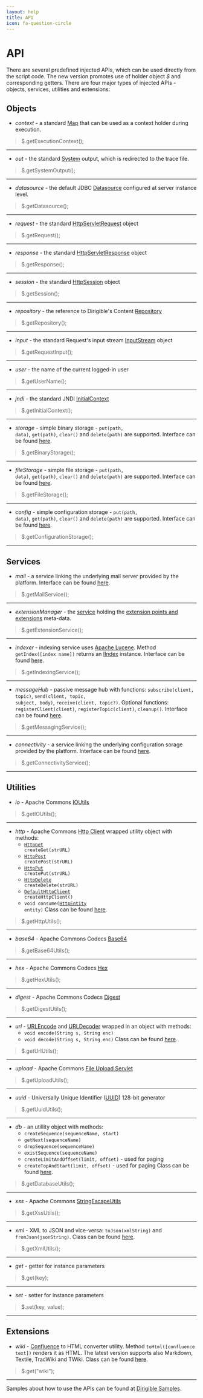 ```yaml
---
layout: help
title: API
icon: fa-question-circle
---
```


API
===

There are several predefined injected APIs, which can be used directly from the script code. The new version promotes use of holder object *$* and corresponding getters. There are four major types of injected APIs - objects, services, utilities and extensions:

Objects
---

* *context* - a standard [Map](http://docs.oracle.com/javase/6/docs/api/java/util/Map.html) that can be used as a context holder during execution.

> $.getExecutionContext();

* * *

* *out* - the standard [System](http://docs.oracle.com/javase/7/docs/api/java/lang/System.html) output, which is redirected to the trace file.

> $.getSystemOutput();

* * *

* *datasource* - the default JDBC [Datasource](http://docs.oracle.com/javase/7/docs/api/javax/sql/DataSource.html) configured at server instance level.

> $.getDatasource();

* * *

* *request* - the standard [HttpServletRequest](http://docs.oracle.com/javaee/6/api/javax/servlet/http/HttpServletRequest.html) object

> $.getRequest();

* * *

* *response* - the standard [HttpServletResponse](http://docs.oracle.com/javaee/6/api/javax/servlet/http/HttpServletResponse.html) object

> $.getResponse();

* * *

* *session* - the standard [HttpSession](http://docs.oracle.com/javaee/6/api/javax/servlet/http/HttpSession.html) object

> $.getSession();

* * *

* *repository* - the reference to Dirigible's Content [Repository](https://github.com/eclipse/dirigible/blob/6cd8f957f0eb3ae2140bd37aa11e433e5a48e1f1/org.eclipse.dirigible/org.eclipse.dirigible.parent/repository/org.eclipse.dirigible.repository.api/src/org/eclipse/dirigible/repository/api/IRepository.java)

> $.getRepository();

* * *

* *input* - the standard Request's input stream [InputStream](http://docs.oracle.com/javase/6/docs/api/java/io/InputStream.html) object

> $.getRequestInput();

* * *

* *user* - the name of the current logged-in user
	
> $.getUserName();

* * *

* *jndi* - the standard JNDI [InitialContext](https://docs.oracle.com/javase/6/docs/api/javax/naming/InitialContext.html)

> $.getInitialContext();

* * *

* *storage* - simple binary storage - <code>put(path, data)</code>, <code>get(path)</code>, <code>clear()</code> and <code>delete(path)</code> are supported. Interface can be found [here](https://github.com/eclipse/dirigible/blob/c68c51f112b9d55f9c5dbf0f3589d11bfd3b22b0/org.eclipse.dirigible/org.eclipse.dirigible.parent/runtime/org.eclipse.dirigible.runtime.core/src/org/eclipse/dirigible/runtime/scripting/IStorage.java).

> $.getBinaryStorage();

* * *

* *fileStorage* - simple file storage - <code>put(path, data)</code>, <code>get(path)</code>, <code>clear()</code> and <code>delete(path)</code> are supported. Interface can be found [here](https://github.com/eclipse/dirigible/blob/c68c51f112b9d55f9c5dbf0f3589d11bfd3b22b0/org.eclipse.dirigible/org.eclipse.dirigible.parent/runtime/org.eclipse.dirigible.runtime.core/src/org/eclipse/dirigible/runtime/scripting/IStorage.java).

> $.getFileStorage();

* * *

* *config* - simple configuration storage - <code>put(path, data)</code>, <code>get(path)</code>, <code>clear()</code> and <code>delete(path)</code> are supported. Interface can be found [here](https://github.com/eclipse/dirigible/blob/c68c51f112b9d55f9c5dbf0f3589d11bfd3b22b0/org.eclipse.dirigible/org.eclipse.dirigible.parent/runtime/org.eclipse.dirigible.runtime.core/src/org/eclipse/dirigible/runtime/scripting/IStorage.java).

> $.getConfigurationStorage();

* * *

Services
---

* *mail* - a service linking the underlying mail server provided by the platform. Interface can be found [here](https://github.com/eclipse/dirigible/blob/c68c51f112b9d55f9c5dbf0f3589d11bfd3b22b0/org.eclipse.dirigible/org.eclipse.dirigible.parent/runtime/org.eclipse.dirigible.runtime.core/src/org/eclipse/dirigible/runtime/scripting/IMailService.java).

> $.getMailService();

* * *

* *extensionManager* - the [service](https://github.com/eclipse/dirigible/blob/89b198692f9a16d66c6fa51b077471492f4f7148/org.eclipse.dirigible/org.eclipse.dirigible.parent/repository/org.eclipse.dirigible.repository.ext/src/org/eclipse/dirigible/repository/ext/extensions/IExtensionService.java) holding the [extension points and extensions](extension_definitions.html) meta-data.

> $.getExtensionService();

* * *

* *indexer* - indexing service uses [Apache Lucene](http://lucene.apache.org/). Method <code>getIndex([index name])</code> returns an [IIndex](https://github.com/eclipse/dirigible/blob/c68c51f112b9d55f9c5dbf0f3589d11bfd3b22b0/org.eclipse.dirigible/org.eclipse.dirigible.parent/repository/org.eclipse.dirigible.repository.ext/src/org/eclipse/dirigible/repository/ext/indexing/IIndex.java) instance. Interface can be found [here](https://github.com/eclipse/dirigible/blob/c68c51f112b9d55f9c5dbf0f3589d11bfd3b22b0/org.eclipse.dirigible/org.eclipse.dirigible.parent/runtime/org.eclipse.dirigible.runtime.core/src/org/eclipse/dirigible/runtime/scripting/IIndexingService.java).

> $.getIndexingService();

* * *

* *messageHub* - passive message hub with functions: <code>subscribe(client, topic)</code>, <code>send(client, topic, subject, body)</code>, <code>receive(client, topic?)</code>. Optional functions: <code>registerClient(client)</code>, <code>registerTopic(client)</code>, <code>cleanup()</code>. Interface can be found [here](https://github.com/eclipse/dirigible/blob/89b198692f9a16d66c6fa51b077471492f4f7148/org.eclipse.dirigible/org.eclipse.dirigible.parent/repository/org.eclipse.dirigible.repository.ext/src/org/eclipse/dirigible/repository/ext/messaging/IMessagingService.java).

> $.getMessagingService();

* * *

* *connectivity* - a service linking the underlying configuration sorage provided by the platform. Interface can be found [here](https://github.com/eclipse/dirigible/blob/c68c51f112b9d55f9c5dbf0f3589d11bfd3b22b0/org.eclipse.dirigible/org.eclipse.dirigible.parent/runtime/org.eclipse.dirigible.runtime.core/src/org/eclipse/dirigible/runtime/scripting/IConnectivityService.java).

> $.getConnectivityService();

* * *
	
Utilities
---

* *io* - Apache Commons [IOUtils](http://commons.apache.org/proper/commons-io/apidocs/org/apache/commons/io/IOUtils.html)

> $.getIOUtils();

* * *
	 
* *http* - Apache Commons [Http Client](http://hc.apache.org/httpcomponents-client-ga/httpclient/apidocs/overview-tree.html) wrapped utility object with methods:
	* <code>[HttpGet](http://hc.apache.org/httpcomponents-client-ga/httpclient/apidocs/org/apache/http/client/methods/HttpGet.html) createGet(strURL)</code>
	* <code>[HttpPost](http://hc.apache.org/httpcomponents-client-ga/httpclient/apidocs/org/apache/http/client/methods/HttpPost.html) createPost(strURL)</code>
	* <code>[HttpPut](http://hc.apache.org/httpcomponents-client-ga/httpclient/apidocs/org/apache/http/client/methods/HttpPut.html) createPut(strURL)</code>
	* <code>[HttpDelete](http://hc.apache.org/httpcomponents-client-ga/httpclient/apidocs/org/apache/http/client/methods/HttpDelete.html) createDelete(strURL)</code>
	* <code>[DefaultHttpClient](http://hc.apache.org/httpcomponents-client-ga/httpclient/apidocs/org/apache/http/impl/client/DefaultHttpClient.html) createHttpClient()</code>
	* <code>void consume([HttpEntity](http://hc.apache.org/httpcomponents-core-4.2.x/httpcore/apidocs/org/apache/http/HttpEntity.html) entity)</code>
	Class can be found [here](https://github.com/eclipse/dirigible/blob/c68c51f112b9d55f9c5dbf0f3589d11bfd3b22b0/org.eclipse.dirigible/org.eclipse.dirigible.parent/runtime/org.eclipse.dirigible.runtime.core/src/org/eclipse/dirigible/runtime/scripting/utils/HttpUtils.java).
	
> $.getHttpUtils();

* * *

* *base64* - Apache Commons Codecs [Base64](http://commons.apache.org/proper/commons-codec/apidocs/org/apache/commons/codec/binary/Base64.html)

> $.getBase64Utils();

* * *

* *hex* - Apache Commons Codecs [Hex](http://commons.apache.org/proper/commons-codec/apidocs/org/apache/commons/codec/binary/Hex.html)

> $.getHexUtils();

* * *

* *digest* - Apache Commons Codecs [Digest](http://commons.apache.org/proper/commons-codec/apidocs/org/apache/commons/codec/digest/DigestUtils.html)

> $.getDigestUtils();

* * *

* *url* - [URLEncode](http://docs.oracle.com/javase/6/docs/api/java/net/URLEncoder.html) and [URLDecoder](http://docs.oracle.com/javase/6/docs/api/java/net/URLDecoder.html) wrapped in an object with methods:
	* <code>void encode(String s, String enc)</code>  
	* <code>void decode(String s, String enc)</code>
	Class can be found [here](https://github.com/eclipse/dirigible/blob/c68c51f112b9d55f9c5dbf0f3589d11bfd3b22b0/org.eclipse.dirigible/org.eclipse.dirigible.parent/runtime/org.eclipse.dirigible.runtime.core/src/org/eclipse/dirigible/runtime/scripting/utils/URLUtils.java).

> $.getUrlUtils();

* * *

* *upload* - Apache Commons [File Upload Servlet](http://commons.apache.org/proper/commons-fileupload/apidocs/org/apache/commons/fileupload/servlet/ServletFileUpload.html)

> $.getUploadUtils();

* * *

* *uuid* - Universally Unique Identifier ([UUID](http://docs.oracle.com/javase/6/docs/api/java/util/UUID.html)) 128-bit generator

> $.getUuidUtils();

* * *

* *db* - an utillity object with methods:
	* <code>createSequence(sequenceName, start)</code>
	* <code>getNext(sequenceName)</code>
	* <code>dropSequence(sequenceName)</code>
	* <code>existSequence(sequenceName)</code>
	* <code>createLimitAndOffset(limit, offset)</code> - used for paging
	* <code>createTopAndStart(limit, offset)</code> - used for paging
	Class can be found [here](https://github.com/eclipse/dirigible/blob/c68c51f112b9d55f9c5dbf0f3589d11bfd3b22b0/org.eclipse.dirigible/org.eclipse.dirigible.parent/repository/org.eclipse.dirigible.repository.ext/src/org/eclipse/dirigible/repository/ext/db/DBUtils.java).

> $.getDatabaseUtils();

* * *

* *xss* - Apache Commons [StringEscapeUtils](http://commons.apache.org/proper/commons-lang/javadocs/api-3.1/org/apache/commons/lang3/StringEscapeUtils.html)

> $.getXssUtils();

* * *

* *xml* - XML to JSON and vice-versa: <code>toJson(xmlString)</code> and <code>fromJson(jsonString)</code>.
  Class can be found [here](https://github.com/eclipse/dirigible/blob/c68c51f112b9d55f9c5dbf0f3589d11bfd3b22b0/org.eclipse.dirigible/org.eclipse.dirigible.parent/runtime/org.eclipse.dirigible.runtime.core/src/org/eclipse/dirigible/runtime/scripting/utils/XMLUtils.java).

> $.getXmlUtils();

* * *

* *get* - getter for instance parameters

> $.get(key);

* * *
	
* *set* - setter for instance parameters

> $.set(key, value);

* * *

Extensions
---

* *wiki* - [Confluence](https://confluence.atlassian.com/display/DOC/Confluence+Wiki+Markup) to HTML converter utility. 
	Method <code>toHtml([confluence text])</code> renders it as HTML. The latest version supports also Markdown, Textile, TracWiki and TWiki.
	Class can be found [here](https://github.com/eclipse/dirigible/blob/c68c51f112b9d55f9c5dbf0f3589d11bfd3b22b0/org.eclipse.dirigible/org.eclipse.dirigible.parent/runtime/org.eclipse.dirigible.runtime.wiki/src/org/eclipse/dirigible/runtime/wiki/WikiUtils.java).

> $.get("wiki");

* * *


Samples about how to use the APIs can be found at [Dirigible Samples](http://samples.dirigible.io).
